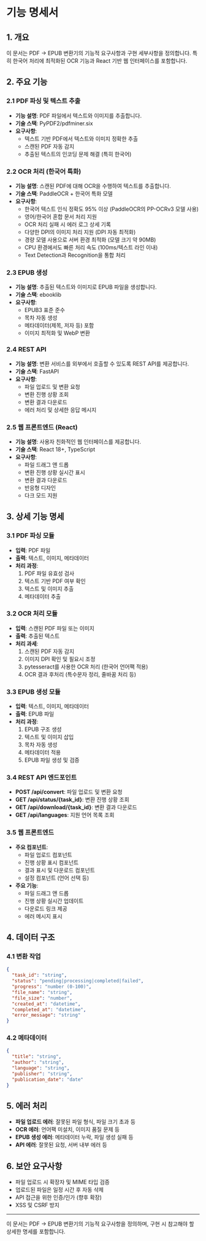 # 기능 명세서

## 1. 개요
이 문서는 PDF → EPUB 변환기의 기능적 요구사항과 구현 세부사항을 정의합니다. 특히 한국어 처리에 최적화된 OCR 기능과 React 기반 웹 인터페이스를 포함합니다.

## 2. 주요 기능

### 2.1 PDF 파싱 및 텍스트 추출
- **기능 설명**: PDF 파일에서 텍스트와 이미지를 추출합니다.
- **기술 스택**: PyPDF2/pdfminer.six
- **요구사항**:
  - 텍스트 기반 PDF에서 텍스트와 이미지 정확한 추출
  - 스캔된 PDF 자동 감지
  - 추출된 텍스트의 인코딩 문제 해결 (특히 한국어)

### 2.2 OCR 처리 (한국어 특화)
- **기능 설명**: 스캔된 PDF에 대해 OCR을 수행하여 텍스트를 추출합니다.
- **기술 스택**: PaddleOCR + 한국어 특화 모델
- **요구사항**:
  - 한국어 텍스트 인식 정확도 95% 이상 (PaddleOCR의 PP-OCRv3 모델 사용)
  - 영어/한국어 혼합 문서 처리 지원
  - OCR 처리 실패 시 에러 로그 상세 기록
  - 다양한 DPI의 이미지 처리 지원 (DPI 자동 최적화)
  - 경량 모델 사용으로 서버 환경 최적화 (모델 크기 약 90MB)
  - CPU 환경에서도 빠른 처리 속도 (100ms/텍스트 라인 이내)
  - Text Detection과 Recognition을 통합 처리

### 2.3 EPUB 생성
- **기능 설명**: 추출된 텍스트와 이미지로 EPUB 파일을 생성합니다.
- **기술 스택**: ebooklib
- **요구사항**:
  - EPUB3 표준 준수
  - 목차 자동 생성
  - 메타데이터(제목, 저자 등) 포함
  - 이미지 최적화 및 WebP 변환

### 2.4 REST API
- **기능 설명**: 변환 서비스를 외부에서 호출할 수 있도록 REST API를 제공합니다.
- **기술 스택**: FastAPI
- **요구사항**:
  - 파일 업로드 및 변환 요청
  - 변환 진행 상황 조회
  - 변환 결과 다운로드
  - 에러 처리 및 상세한 응답 메시지

### 2.5 웹 프론트엔드 (React)
- **기능 설명**: 사용자 친화적인 웹 인터페이스를 제공합니다.
- **기술 스택**: React 18+, TypeScript
- **요구사항**:
  - 파일 드래그 앤 드롭
  - 변환 진행 상황 실시간 표시
  - 변환 결과 다운로드
  - 반응형 디자인
  - 다크 모드 지원

## 3. 상세 기능 명세

### 3.1 PDF 파싱 모듈
- **입력**: PDF 파일
- **출력**: 텍스트, 이미지, 메타데이터
- **처리 과정**:
  1. PDF 파일 유효성 검사
  2. 텍스트 기반 PDF 여부 확인
  3. 텍스트 및 이미지 추출
  4. 메타데이터 추출

### 3.2 OCR 처리 모듈
- **입력**: 스캔된 PDF 파일 또는 이미지
- **출력**: 추출된 텍스트
- **처리 과세**:
  1. 스캔된 PDF 자동 감지
  2. 이미지 DPI 확인 및 필요시 조정
  3. pytesseract를 사용한 OCR 처리 (한국어 언어팩 적용)
  4. OCR 결과 후처리 (특수문자 정리, 줄바꿈 처리 등)

### 3.3 EPUB 생성 모듈
- **입력**: 텍스트, 이미지, 메타데이터
- **출력**: EPUB 파일
- **처리 과정**:
  1. EPUB 구조 생성
  2. 텍스트 및 이미지 삽입
  3. 목차 자동 생성
  4. 메타데이터 적용
  5. EPUB 파일 생성 및 검증

### 3.4 REST API 엔드포인트
- **POST /api/convert**: 파일 업로드 및 변환 요청
- **GET /api/status/{task_id}**: 변환 진행 상황 조회
- **GET /api/download/{task_id}**: 변환 결과 다운로드
- **GET /api/languages**: 지원 언어 목록 조회

### 3.5 웹 프론트엔드
- **주요 컴포넌트**:
  - 파일 업로드 컴포넌트
  - 진행 상황 표시 컴포넌트
  - 결과 표시 및 다운로드 컴포넌트
  - 설정 컴포넌트 (언어 선택 등)
- **주요 기능**:
  - 파일 드래그 앤 드롭
  - 진행 상황 실시간 업데이트
  - 다운로드 링크 제공
  - 에러 메시지 표시

## 4. 데이터 구조

### 4.1 변환 작업
```json
{
  "task_id": "string",
  "status": "pending|processing|completed|failed",
  "progress": "number (0-100)",
  "file_name": "string",
  "file_size": "number",
  "created_at": "datetime",
  "completed_at": "datetime",
  "error_message": "string"
}
```

### 4.2 메타데이터
```json
{
  "title": "string",
  "author": "string",
  "language": "string",
  "publisher": "string",
  "publication_date": "date"
}
```

## 5. 에러 처리
- **파일 업로드 에러**: 잘못된 파일 형식, 파일 크기 초과 등
- **OCR 에러**: 언어팩 미설치, 이미지 품질 문제 등
- **EPUB 생성 에러**: 메타데이터 누락, 파일 생성 실패 등
- **API 에러**: 잘못된 요청, 서버 내부 에러 등

## 6. 보안 요구사항
- 파일 업로드 시 확장자 및 MIME 타입 검증
- 업로드된 파일은 일정 시간 후 자동 삭제
- API 접근을 위한 인증/인가 (향후 확장)
- XSS 및 CSRF 방지

---
이 문서는 PDF → EPUB 변환기의 기능적 요구사항을 정의하며, 구현 시 참고해야 할 상세한 명세를 포함합니다.
